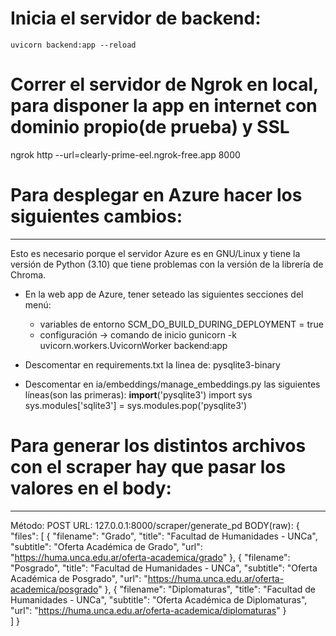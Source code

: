 # Inicia el servidor de backend:
    uvicorn backend:app --reload

# Correr el servidor de Ngrok en local, para disponer la app en internet con dominio propio(de prueba) y SSL
ngrok http --url=clearly-prime-eel.ngrok-free.app 8000

# Para desplegar en Azure hacer los siguientes cambios:
-------------------------------------------------------
Esto es necesario porque el servidor Azure es en GNU/Linux y tiene la versión de Python (3.10)
que tiene problemas con la versión de la librería de Chroma. 

- En la web app de Azure, tener seteado las siguientes secciones del menú:
  * variables de entorno
    SCM_DO_BUILD_DURING_DEPLOYMENT = true
  * configuración -> comando de inicio
    gunicorn -k uvicorn.workers.UvicornWorker backend:app

- Descomentar en requirements.txt la linea de:
  pysqlite3-binary

- Descomentar en ia/embeddings/manage_embeddings.py las siguientes líneas(son las primeras):
  __import__('pysqlite3')
  import sys
  sys.modules['sqlite3'] = sys.modules.pop('pysqlite3')


# Para generar los distintos archivos con el scraper hay que pasar los valores en el body:
------------------------------------------------------------------------------------------
Método: POST
URL: 127.0.0.1:8000/scraper/generate_pd
BODY(raw): 
{
  "files": [
    {
      "filename": "Grado",
      "title": "Facultad de Humanidades - UNCa",
      "subtitle": "Oferta Académica de Grado",
      "url": "https://huma.unca.edu.ar/oferta-academica/grado"
    },
    {
      "filename": "Posgrado",
      "title": "Facultad de Humanidades - UNCa",
      "subtitle": "Oferta Académica de Posgrado",
      "url": "https://huma.unca.edu.ar/oferta-academica/posgrado"
    },
    {
      "filename": "Diplomaturas",
      "title": "Facultad de Humanidades - UNCa",
      "subtitle": "Oferta Académica de Diplomaturas",
      "url": "https://huma.unca.edu.ar/oferta-academica/diplomaturas"
    }   
  ]
}
